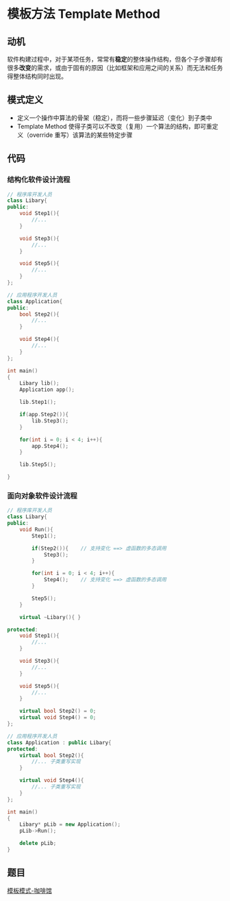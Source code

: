 # 模板方法 Template Method

## 动机

软件构建过程中，对于某项任务，常常有**稳定**的整体操作结构，但各个子步骤却有很多**改变**的需求，或由于固有的原因（比如框架和应用之间的关系）而无法和任务得整体结构同时出现。

## 模式定义
- 定义一个操作中算法的骨架（稳定），而将一些步骤延迟（变化）到子类中
- Template Method 使得子类可以不改变（复用）一个算法的结构，即可重定义（override 重写）该算法的某些特定步骤


## 代码

### 结构化软件设计流程
```cpp
// 程序库开发人员
class Libary{
public:
    void Step1(){
        //...
    }

    void Step3(){
        //...
    }

    void Step5(){
        //...
    }
};

// 应用程序开发人员
class Application{
public:
    bool Step2(){
        //...
    }

    void Step4(){
        //...
    }
};

int main()
{
    Libary lib();
    Application app();

    lib.Step1();

    if(app.Step2()){
        lib.Step3();
    }

    for(int i = 0; i < 4; i++){
        app.Step4();
    }

    lib.Step5();

}
```

### 面向对象软件设计流程
```cpp
// 程序库开发人员
class Libary{
public:
    void Run(){
        Step1();

        if(Step2()){    // 支持变化 ==> 虚函数的多态调用
            Step3();
        }

        for(int i = 0; i < 4; i++){
            Step4();    // 支持变化 ==> 虚函数的多态调用
        }

        Step5();
    }

    virtual ~Libary(){ }

protected:
    void Step1(){
        //...
    }

    void Step3(){
        //...
    }

    void Step5(){
        //...
    }

    virtual bool Step2() = 0;
    virtual void Step4() = 0;
};

// 应用程序开发人员
class Application : public Libary{
protected:
    virtual bool Step2(){
        //... 子类重写实现
    }

    virtual void Step4(){
        //... 子类重写实现
    }
};

int main()
{
    Libary* pLib = new Application();
    pLib->Run();

    delete pLib;
}
```

## 题目

[模板模式-咖啡馆](https://kamacoder.com/problempage.php?pid=1087)